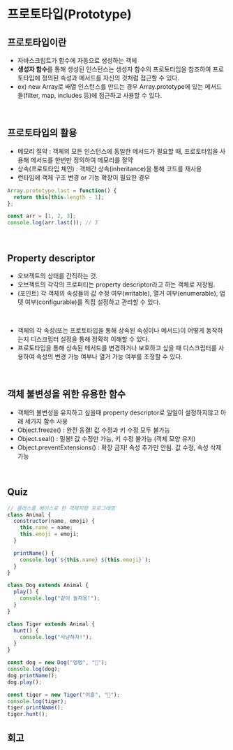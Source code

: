 # 프로토타입(Prototype)

## 프로토타입이란
- 자바스크립트가 함수에 자동으로 생성하는 객체
- **생성자 함수**를 통해 생성된 인스턴스는 생성자 함수의 프로토타입을 참조하여 프로토타입에 정의된 속성과 메서드를 자신의 것처럼 접근할 수 있다.
- ex) new Array로 배열 인스턴스를 만드는 경우 Array.prototype에 있는 메서드들(filter, map, includes 등)에 접근하고 사용할 수 있다.

<br />

## 프로토타입의 활용
- 메모리 절약 : 객체의 모든 인스턴스에 동일한 메서드가 필요할 때, 프로토타입을 사용해 메서드를 한번만 정의하여 메모리를 절약
- 상속(프로토타입 체인) : 객체간 상속(inheritance)을 통해 코드를 재사용
- 런타임에 객체 구조 변경 or 기능 확장이 필요한 경우
```javascript
Array.prototype.last = function() {
  return this[this.length - 1];
};

const arr = [1, 2, 3];
console.log(arr.last()); // 3
```

<br />

## Property descriptor 
- 오브젝트의 상태를 간직하는 것.
- 오브젝트의 각각의 프로퍼티는 property descriptor라고 하는 객체로 저장됨.
- (포인트) 각 객체의 속성들의 값 수정 여부(writable), 열거 여부(enumerable), 업뎃 여부(configurable)를 직접 설정하고 관리할 수 있다.
  
<br />

- 객체의 각 속성(또는 프로토타입을 통해 상속된 속성이나 메서드)이 어떻게 동작하는지 디스크립터 설정을 통해 정확히 이해할 수 있다. 
- 프로토타입을 통해 상속된 메서드를 변경하거나 보호하고 싶을 때 디스크립터를 사용하여 속성의 변경 가능 여부나 열거 가능 여부를 조정할 수 있다.
  
<br />

## 객체 불변성을 위한 유용한 함수
- 객체의 불변성을 유지하고 싶을때 property descriptor로 일일이 설정하지않고 아래 세가지 함수 사용
- Object.freeze() : 완전 동결! 값 수정과 키 수정 모두 불가능
- Object.seal() : 밀봉! 값 수정만 가능, 키 수정 불가능 (객체 모양 유지)
- Object.preventExtensions() : 확장 금지! 속성 추가만 안됨. 값 수정, 속성 삭제 가능
  
<br />

## Quiz
```javascript
// 클래스를 베이스로 한 객체지향 프로그래밍
class Animal {
  constructor(name, emoji) {
    this.name = name;
    this.emoji = emoji;
  }

  printName() {
    console.log(`${this.name} ${this.emoji}`);
  }
}

class Dog extends Animal {
  play() {
    console.log("같이 놀자옹!");
  }
}

class Tiger extends Animal {
  hunt() {
    console.log("사냥하자!");
  }
}

const dog = new Dog("멍멍", "🐶");
console.log(dog);
dog.printName();
dog.play();

const tiger = new Tiger("어흥", "🐯");
console.log(tiger);
tiger.printName();
tiger.hunt();

```

## 회고
